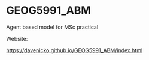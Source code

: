 # GEOG5991_ABM
Agent based model for MSc practical

Website:

https://davenicko.github.io/GEOG5991_ABM/index.html 


